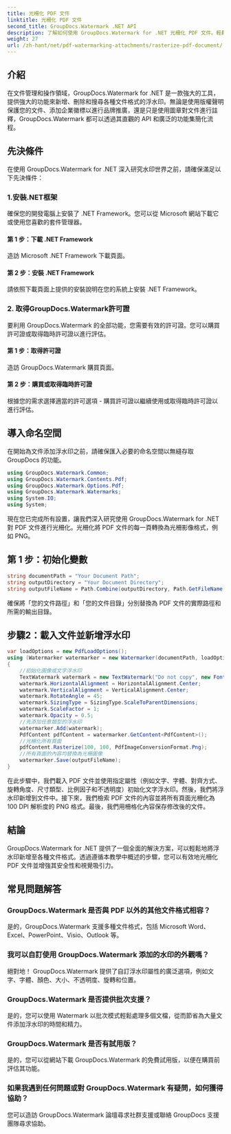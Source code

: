 ```yaml
---
title: 光柵化 PDF 文件
linktitle: 光柵化 PDF 文件
second_title: GroupDocs.Watermark .NET API
description: 了解如何使用 GroupDocs.Watermark for .NET 光柵化 PDF 文件。輕鬆增強文件安全性和視覺吸引力。
weight: 27
url: /zh-hant/net/pdf-watermarking-attachments/rasterize-pdf-document/
---
```

## 介紹
在文件管理和操作領域，GroupDocs.Watermark for .NET 是一款強大的工具，提供強大的功能來新增、刪除和搜尋各種文件格式的浮水印。無論是使用版權聲明保護您的文件、添加企業徽標以進行品牌推廣，還是只是使用圖章對文件進行註釋，GroupDocs.Watermark 都可以透過其直觀的 API 和廣泛的功能集簡化流程。
## 先決條件
在使用 GroupDocs.Watermark for .NET 深入研究水印世界之前，請確保滿足以下先決條件：
### 1.安裝.NET框架
確保您的開發電腦上安裝了 .NET Framework。您可以從 Microsoft 網站下載它或使用您喜歡的套件管理器。
#### 第 1 步：下載 .NET Framework
造訪 Microsoft .NET Framework 下載頁面。
#### 第 2 步：安裝 .NET Framework
請依照下載頁面上提供的安裝說明在您的系統上安裝 .NET Framework。
### 2. 取得GroupDocs.Watermark許可證
要利用 GroupDocs.Watermark 的全部功能，您需要有效的許可證。您可以購買許可證或取得臨時許可證以進行評估。
#### 第 1 步：取得許可證
造訪 GroupDocs.Watermark 購買頁面。
#### 第 2 步：購買或取得臨時許可證
根據您的需求選擇適當的許可選項 - 購買許可證以繼續使用或取得臨時許可證以進行評估。

## 導入命名空間
在開始為文件添加浮水印之前，請確保匯入必要的命名空間以無縫存取 GroupDocs 的功能。
```csharp
using GroupDocs.Watermark.Common;
using GroupDocs.Watermark.Contents.Pdf;
using GroupDocs.Watermark.Options.Pdf;
using GroupDocs.Watermark.Watermarks;
using System.IO;
using System;
```

現在您已完成所有設置，讓我們深入研究使用 GroupDocs.Watermark for .NET 對 PDF 文件進行光柵化。光柵化將 PDF 文件的每一頁轉換為光柵影像格式，例如 PNG。
## 第 1 步：初始化變數
```csharp
string documentPath = "Your Document Path";
string outputDirectory = "Your Document Directory";
string outputFileName = Path.Combine(outputDirectory, Path.GetFileName(documentPath));
```
確保將「您的文件路徑」和「您的文件目錄」分別替換為 PDF 文件的實際路徑和所需的輸出目錄。
## 步驟2：載入文件並新增浮水印
```csharp
var loadOptions = new PdfLoadOptions();
using (Watermarker watermarker = new Watermarker(documentPath, loadOptions))
{
    //初始化圖像或文字浮水印
    TextWatermark watermark = new TextWatermark("Do not copy", new Font("Arial", 8));
    watermark.HorizontalAlignment = HorizontalAlignment.Center;
    watermark.VerticalAlignment = VerticalAlignment.Center;
    watermark.RotateAngle = 45;
    watermark.SizingType = SizingType.ScaleToParentDimensions;
    watermark.ScaleFactor = 1;
    watermark.Opacity = 0.5;
    //先添加任意類型的浮水印
    watermarker.Add(watermark);
    PdfContent pdfContent = watermarker.GetContent<PdfContent>();
    //光柵化所有頁面
    pdfContent.Rasterize(100, 100, PdfImageConversionFormat.Png);
    //所有頁面的內容均替換為光柵圖像
    watermarker.Save(outputFileName);
}
```
在此步驟中，我們載入 PDF 文件並使用指定屬性（例如文字、字體、對齊方式、旋轉角度、尺寸類型、比例因子和不透明度）初始化文字浮水印。然後，我們將浮水印新增到文件中。接下來，我們檢索 PDF 文件的內容並將所有頁面光柵化為 100 DPI 解析度的 PNG 格式。最後，我們用柵格化內容保存修改後的文件。

## 結論
GroupDocs.Watermark for .NET 提供了一個全面的解決方案，可以輕鬆地將浮水印新增至各種文件格式。透過遵循本教學中概述的步驟，您可以有效地光柵化 PDF 文件並增強其安全性和視覺吸引力。
## 常見問題解答
### GroupDocs.Watermark 是否與 PDF 以外的其他文件格式相容？
是的，GroupDocs.Watermark 支援多種文件格式，包括 Microsoft Word、Excel、PowerPoint、Visio、Outlook 等。
### 我可以自訂使用 GroupDocs.Watermark 添加的水印的外觀嗎？
絕對地！ GroupDocs.Watermark 提供了自訂浮水印屬性的廣泛選項，例如文字、字體、顏色、大小、不透明度、旋轉和位置。
### GroupDocs.Watermark 是否提供批次支援？
是的，您可以使用 Watermark 以批次模式輕鬆處理多個文檔，從而節省為大量文件添加浮水印的時間和精力。
### GroupDocs.Watermark 是否有試用版？
是的，您可以從網站下載 GroupDocs.Watermark 的免費試用版，以便在購買前評估其功能。
### 如果我遇到任何問題或對 GroupDocs.Watermark 有疑問，如何獲得協助？
您可以造訪 GroupDocs.Watermark 論壇尋求社群支援或聯絡 GroupDocs 支援團隊尋求協助。